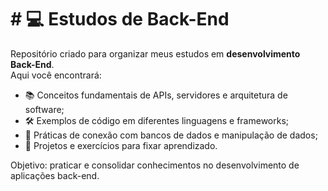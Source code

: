 # # 💻 Estudos de Back-End

Repositório criado para organizar meus estudos em **desenvolvimento Back-End**.  
Aqui você encontrará:  
- 📚 Conceitos fundamentais de APIs, servidores e arquitetura de software;  
- 🛠️ Exemplos de código em diferentes linguagens e frameworks;  
- 🔗 Práticas de conexão com bancos de dados e manipulação de dados;  
- 🚀 Projetos e exercícios para fixar aprendizado.  

Objetivo: praticar e consolidar conhecimentos no desenvolvimento de aplicações back-end.
